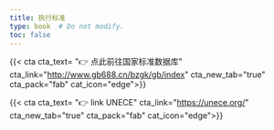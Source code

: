 ```yaml
---
title: 执行标准
type: book  # Do not modify.
toc: false
---
```


{{< cta cta_text= "👉 点此前往国家标准数据库" cta_link="http://www.gb688.cn/bzgk/gb/index" cta_new_tab="true" cta_pack="fab" cat_icon="edge">}}

{{< cta cta_text= "👉 link UNECE" cta_link="https://unece.org/" cta_new_tab="true" cta_pack="fab" cat_icon="edge">}}

